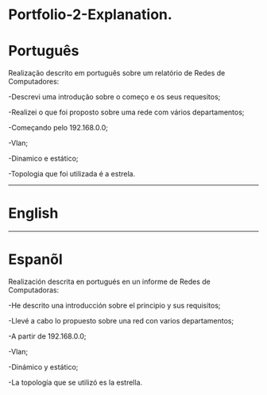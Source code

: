 

# Portfolio-2-Explanation.

# Português

Realização descrito em português sobre um relatório de Redes de Computadores:

-Descrevi uma introdução sobre o começo e os seus requesitos;

-Realizei o que foi proposto sobre uma rede com vários departamentos;

-Começando pelo 192.168.0.0;

-Vlan;

-Dinamico e estático;

-Topologia que foi utilizada é a estrela.


--------------------------------------------------------------------------------------------------------------------------------

# English



--------------------------------------------------------------------------------------------------------------------------------

# Espanõl

Realización descrita en portugués en un informe de Redes de Computadoras:

-He descrito una introducción sobre el principio y sus requisitos;

-Llevé a cabo lo propuesto sobre una red con varios departamentos;

-A partir de 192.168.0.0;

-Vlan;

-Dinámico y estático;

-La topología que se utilizó es la estrella.


